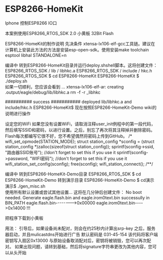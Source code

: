 # ESP8266-HomeKit
Iphone 控制ESP8266 IO口

本案例使用ESP8266_RTOS_SDK 2.0 小黄板 32Bit Flash

ESP8266-HomeKit的制作说明
先决条件
xtensa-lx106-elf-gcc工具链。建议在计算机上安装此方法的方法是安装esp-open-sdk。使用安装make toolchain esptool libhal STANDALONE=n

编译中
转到ESP8266-HomeKit目录并运行deploy.shshell脚本。这将创建文件：
ESP8266_RTOS_SDK / lib / libhkc.a
ESP8266_RTOS_SDK / include / hkc.h
ESP8266_RTOS_SDK $ cd ESP8266-HomeKit
ESP8266-HomeKit $ ./deploy.sh  
如果一切顺利，您应该会看到
...
xtensa-lx106-elf-ar: creating .output/eagle/debug/lib/libhkc.a
rm -f -r _libhkc

########## success ###########
deployed lib/libhkc.a and include/hkc.h
ESP8266-HomeKit$
现在按照ESP8266-HomeKit-Demo wiki的说明进行操作

设定您的WiFi
如果您没有设置WiFi，请取消注释user_init例程中的第一段代码，然后填写SSID和密码，以进行设置。之后，别忘了再次将其注释掉并删除密码。Flash每次都编写它很不好，您不希望偶然将密码上传到GitHub。
/*    wifi_set_opmode(STATION_MODE); 
    struct station_config *sconfig = (struct station_config *)zalloc(sizeof(struct station_config));
    sprintf(sconfig->ssid, "路由器SSID账号"); //don't forget to set this if you use it
    sprintf(sconfig->password, "WIFI密码"); //don't forget to set this if you use it
    wifi_station_set_config(sconfig);
    free(sconfig);
    wifi_station_connect(); /**/


编译中
转到ESP8266-HomeKit-Demo目录
ESP8266_RTOS_SDK $ cd ESP8266-HomeKit-Demo
转到演示目录
ESP8266-HomeKit-Demo $ cd演示
演示$ ./gen_misc.sh  
使用所有默认设置或尝试其他设置...
这将在几分钟后创建文件：
No boot needed.
Generate eagle.flash.bin and eagle.irom0text.bin successully in BIN_PATH
eagle.flash.bin-------->0x00000
eagle.irom0text.bin---->0x14000
!!!

把程序下载到小黄板

用法：
引导后，如果设备尚未配对，则会在约25秒内计算出srp-key
之后，服务器启动，并且mulicastdns开始进行广告
默认密码是 031-45-154
该代码将客户端密钥写入扇区0x13000
与原始设备取消配对后，密钥将被销毁，您可以再次配对。
如果出现问题，请转到基础，然后将signature字符串更改为其他内容，您可以从头开始